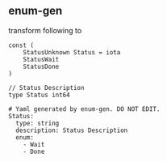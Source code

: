 ## enum-gen

transform following to
```
const (
	StatusUnknown Status = iota
	StatusWait
	StatusDone
)

// Status Description
type Status int64
```

```
# Yaml generated by enum-gen. DO NOT EDIT.
Status:
  type: string
  description: Status Description
  enum:
    - Wait
    - Done
```

